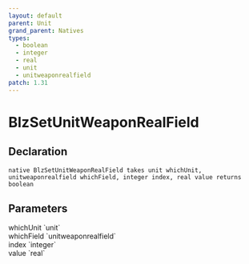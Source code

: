 ```yaml
---
layout: default
parent: Unit
grand_parent: Natives
types:
  - boolean
  - integer
  - real
  - unit
  - unitweaponrealfield
patch: 1.31
---
```


# BlzSetUnitWeaponRealField

## Declaration

```
native BlzSetUnitWeaponRealField takes unit whichUnit, unitweaponrealfield whichField, integer index, real value returns boolean
```

## Parameters
<dl>
  <dt>whichUnit `unit`</dt>
  <dd></dd>

  <dt>whichField `unitweaponrealfield`</dt>
  <dd></dd>

  <dt>index `integer`</dt>
  <dd></dd>

  <dt>value `real`</dt>
  <dd></dd>
</dl>